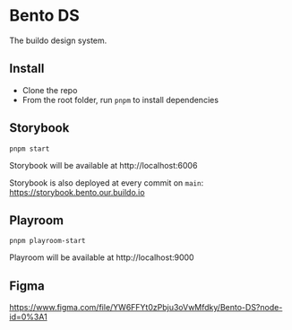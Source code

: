 # Bento DS
The buildo design system.

## Install
- Clone the repo
- From the root folder, run `pnpm` to install dependencies

## Storybook
```pnpm start```

Storybook will be available at http://localhost:6006

Storybook is also deployed at every commit on `main`: https://storybook.bento.our.buildo.io

## Playroom
```pnpm playroom-start```

Playroom will be available at http://localhost:9000

## Figma
https://www.figma.com/file/YW6FFYt0zPbju3oVwMfdky/Bento-DS?node-id=0%3A1
